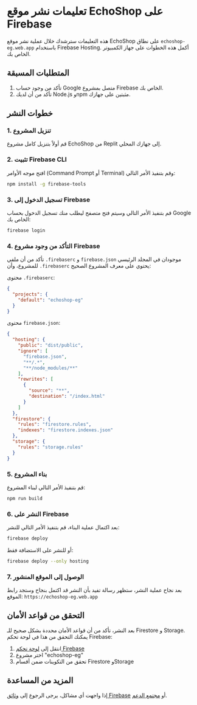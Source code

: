 # تعليمات نشر موقع EchoShop على Firebase

هذه التعليمات سترشدك خلال عملية نشر موقع EchoShop على نطاق `echoshop-eg.web.app` باستخدام Firebase Hosting. أكمل هذه الخطوات على جهاز الكمبيوتر الخاص بك.

## المتطلبات المسبقة

1. تأكد من وجود حساب Google متصل بمشروع Firebase الخاص بك.
2. تأكد من أن لديك Node.js وnpm مثبتين على جهازك.

## خطوات النشر

### 1. تنزيل المشروع

قم أولاً بتنزيل كامل مشروع EchoShop من Replit إلى جهازك المحلي.

### 2. تثبيت Firebase CLI

افتح موجه الأوامر (Command Prompt أو Terminal) وقم بتنفيذ الأمر التالي:

```bash
npm install -g firebase-tools
```

### 3. تسجيل الدخول إلى Firebase

قم بتنفيذ الأمر التالي وسيتم فتح متصفح ليطلب منك تسجيل الدخول بحساب Google الخاص بك:

```bash
firebase login
```

### 4. التأكد من وجود مشروع Firebase

تأكد من أن ملفي `.firebaserc` و `firebase.json` موجودان في المجلد الرئيسي للمشروع، وأن `.firebaserc` يحتوي على معرف المشروع الصحيح:

محتوى `.firebaserc`:
```json
{
  "projects": {
    "default": "echoshop-eg"
  }
}
```

محتوى `firebase.json`:
```json
{
  "hosting": {
    "public": "dist/public",
    "ignore": [
      "firebase.json",
      "**/.*",
      "**/node_modules/**"
    ],
    "rewrites": [
      {
        "source": "**",
        "destination": "/index.html"
      }
    ]
  },
  "firestore": {
    "rules": "firestore.rules",
    "indexes": "firestore.indexes.json"
  },
  "storage": {
    "rules": "storage.rules"
  }
}
```

### 5. بناء المشروع

قم بتنفيذ الأمر التالي لبناء المشروع:

```bash
npm run build
```

### 6. النشر على Firebase

بعد اكتمال عملية البناء، قم بتنفيذ الأمر التالي للنشر:

```bash
firebase deploy
```

أو للنشر على الاستضافة فقط:

```bash
firebase deploy --only hosting
```

### 7. الوصول إلى الموقع المنشور

بعد نجاح عملية النشر، ستظهر رسالة تفيد بأن النشر قد اكتمل بنجاح وستجد رابط الموقع:
`https://echoshop-eg.web.app`

## التحقق من قواعد الأمان

بعد النشر، تأكد من أن قواعد الأمان محددة بشكل صحيح للـ Firestore و Storage. يمكنك التحقق من هذا في لوحة تحكم Firebase:

1. انتقل إلى [لوحة تحكم Firebase](https://console.firebase.google.com)
2. اختر مشروع "echoshop-eg"
3. تحقق من التكوينات ضمن أقسام Firestore وStorage

## المزيد من المساعدة

إذا واجهت أي مشاكل، يرجى الرجوع إلى [وثائق Firebase](https://firebase.google.com/docs) أو [مجتمع الدعم](https://firebase.google.com/community).